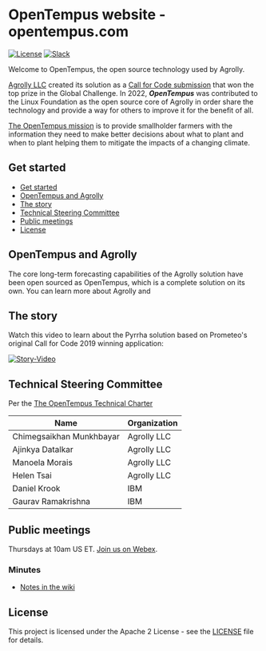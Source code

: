 # OpenTempus website - opentempus.com

[![License](https://img.shields.io/badge/License-Apache2-blue.svg)](https://www.apache.org/licenses/LICENSE-2.0) [![Slack](https://img.shields.io/static/v1?label=Slack&message=%23opentempus&color=blue)](https://callforcode.org/slack)

Welcome to OpenTempus, the open source technology used by Agrolly.

[Agrolly LLC](https://prometeoplatform.com/) created its solution as a [Call for Code submission](https://developer.ibm.com/callforcode/solutions/agrolly/) that won the top prize in the Global Challenge. In 2022, **_OpenTempus_** was contributed to the Linux Foundation as the open source core of Agrolly in order share the technology and provide a way for others to improve it for the benefit of all.

[The OpenTempus mission](Pyrrha-Technical-Charter-July-2021.pdf) is to provide smallholder farmers with the information they need to make better decisions about what to plant and when to plant helping them to mitigate the impacts of a changing climate.

## Get started

- [Get started](#get-started)
- [OpenTempus and Agrolly](#opentempus-and-agrolly)
- [The story](#the-story)
- [Technical Steering Committee](#technical-steering-committee)
- [Public meetings](#public-meetings)
- [License](#license)

## OpenTempus and Agrolly

The core long-term forecasting capabilities of the Agrolly solution have been open sourced as OpenTempus, which is a complete solution on its own. You can learn more about Agrolly and 

## The story

Watch this video to learn about the Pyrrha solution based on Prometeo's original Call for Code 2019 winning application:

[![Story-Video](https://user-images.githubusercontent.com/84807697/120705678-21671e80-c486-11eb-8e6c-888dc98fab23.png)](https://www.youtube.com/watch?v=vOgCOoy_Bx0)

## Technical Steering Committee

Per the [The OpenTempus Technical Charter](OpenTempus-Technical-Charter-March-2022.pdf)

| Name                     | Organization |
| ------------------------ | ------------ |
| Chimegsaikhan Munkhbayar | Agrolly LLC  |
| Ajinkya Datalkar         | Agrolly LLC  |
| Manoela Morais           | Agrolly LLC  |
| Helen Tsai               | Agrolly LLC  |
| Daniel Krook             | IBM          |
| Gaurav Ramakrishna       | IBM          |

## Public meetings

Thursdays at 10am US ET. [Join us on Webex](https://ibm.webex.com/ibm/j.php?MTID=m5743406c4328d840261b34ce5aeb0bf6).

### Minutes

- [Notes in the wiki](https://github.com/krook/OpenTempus/wiki)

## License

This project is licensed under the Apache 2 License - see the [LICENSE](https://github.com/Pyrrha-Platform/Pyrrha/blob/main/LICENSE) file for details.
